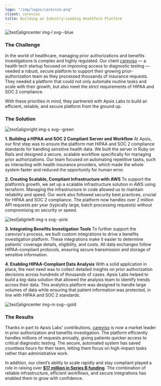 ```yaml
---
logo: "/img/logos/careviso.png"
client: careviso
title: Building an Industry-Leading HeathTech Platform
---
```


![test|aligncenter img-l svg--blue](cases/careviso/solution.svg)

### The Challenge

In the world of healthcare, managing prior authorizations and benefits investigations is complex and highly regulated. Our client [careviso](https://www.careviso.com) — a health tech startup focused on improving access to diagnostic testing — needed a robust, secure platform to support their growing prior-authorization team as they processed thousands of insurance requests. They needed a platform that could not only automate routine tasks and scale with their growth, but also meet the strict requirements of HIPAA and SOC 2 compliance.

With these priorities in mind, they partnered with Apsis Labs to build an efficient, reliable, and secure platform from the ground up.

### The Solution

![test|alignright img-s svg--green](cases/careviso/checkshield.svg)

**1\. Building a HIPAA and SOC 2 Compliant Server and Workflow** At Apsis, our first step was to ensure the platform met HIPAA and SOC 2 compliance standards for handling sensitive health data. We built the server in Ruby on Rails and designed a secure, scalable workflow specifically for managing prior authorizations. Our team focused on automating repetitive tasks, such as interacting with health insurance providers, which made the whole system faster and reduced the opportunity for human error.

**2\. Creating Scalable, Compliant Infrastructure with AWS** To support the platform’s growth, we set up a scalable infrastructure solution in AWS using terraform. Managing the infrastructure in code allowed us to maintain reliability and speed. Our work also followed security best practices, crucial for HIPAA and SOC 2 compliance. The platform now handles over 2 million API requests per year (typically large, batch processing requests) without compromising on security or speed.

![test|alignleft img-s svg--pink](cases/careviso/health.svg)

**3\. Integrating Benefits Investigation Tools** To further support the careviso's process, we built custom integrations to drive a benefits investigation platform. These integrations make it easier to determine patients’ coverage details, eligibility, and costs. All data exchanges follow HIPAA-compliant protocols, ensuring secure transmission and storage of sensitive information.

**4\. Enabling HIPAA-Compliant Data Analysis** With a solid application in place, the next need was to collect detailed insights on prior authorization decisions across hundreds of thousands of cases. Apsis Labs helped to build a big-data solution that allowed the analysis team to identify trends across their data. This analytics platform was designed to handle large volumes of data while ensuring that patient information was protected, in line with HIPAA and SOC 2 standards.

![test|aligncenter img-m svg--gold](cases/careviso/challenge.svg)

### The Results

Thanks in part to Apsis Labs’ contributions, [careviso](https://www.careviso.com) is now a market leader in prior authorization and benefits investigation. The platform efficiently handles millions of requests annually, giving patients quicker access to critical diagnostic testing. The secure, automated system has saved countless hours for their team, letting them focus on high-impact tasks rather than administrative work.

In addition, our client’s ability to scale rapidly and stay compliant played a role in raising over [**$17 million in Series B funding**](https://www.careviso.com/news-events/careviso-raises-over-17-million-in-series-b-funding-to-enhance-transparency-and-access-for-diagnostic-testing). The combination of reliable infrastructure, efficient workflows, and secure integrations has enabled them to grow with confidence.
